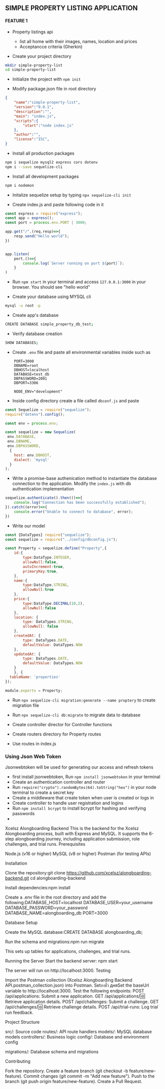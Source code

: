 ## SIMPLE PROPERTY LISTING APPLICATION

#### FEATURE 1
- Property listings api
    - list all home with their images, names, location and prices
    - Acceptancce criteria (Gherkin)


- Create your project directory 
```sh
mkdir simple-property-list
cd simple-property-list
```

- Initialize the project with `npm init`

- Modify package.json file in root directory
```json
{
    "name":"simple-property-list",
    "version":"0.0.1",
    "description":"",
    "main": "index.js",
    "scripts":{
        "start":"node index.js"
    },
    "author":"",
    "license":"ISC",
}
```
- Install all production packages
```sh
npm i sequelize mysql2 express cors dotenv
npm i --save sequelize-cli

```

- Install all development packages 
```sh
npm i nodemon
```

- Initalize sequelize setup by typing `npx sequelize-cli init`

- Create index.js and paste following code in it
```js
const express = require("express");
const app = express();
const port = process.env.PORT | 3000;

app.get("/",(req,resp)=>{
    resp.send("Hello world");
})


app.listen(
    port,()=>{
        console.log(`Server running on port ${port}`);
    }
)
```

- Run `npm start` in your terminal and access `127.0.0.1:3000` in your browser. You should see "hello world"

- Create your database using MYSQL cli
```sh
mysql -u root -p
```

- Create app's database
```sh
CREATE DATABASE simple_property_db_test;
```

- Verify database creation
```sh
SHOW DATABASES;
```
- Create `.env` file and paste all environmental variables inside such as
```env
    PORT=3000
    DBNAME=root
    DBHOST=localhost
    DATABASE=test_db
    DBPASSWORD=2001
    DBPORT=3306

    NODE_ENV="development"
``` 

- Inside config directory create a file called `dbconf.js` and paste
```js
const Sequelize = require("sequelize");
require("dotenv").config();

const env = process.env;

const sequelize = new Sequelize(
 env.DATABASE,
 env.DBNAME,
 env.DBPASSWORD,
  {
    host: env.DBHOST,
    dialect: 'mysql'
  }
);
```

- Write a promise-base authenication method to instantiate the database connection to the application. Modify the `index.js` with db authentication implementation
```js
sequelize.authenticate().then(()=>{
    console.log("Connection has been successfully established");
}).catch((error)=>{
    console.error("Unable to connect to database", error);
})
```

- Write our model
```js
const {DataTypes} require("sequelize");
const sequelize = require("../config/dbconfig.js");

const Property = sequelize.define("Property",{
    id:{
        type:DataType.INTEGER,
        allowNull:false,
        autoIncrement:true,
        primaryKey:true,
    },
    name:{
        type:DataType.STRING,
        allowNull:true
    },
    price:{
        type:DataType.DECIMAL(10,2),
        allowNull:false
    },
    location: {
        type: DataTypes.STRING,
        allowNull: false
    },
    createdAt: {
        type: DataTypes.DATE,
        defaultValue: DataTypes.NOW
    },
    updatedAt: {
        type: DataTypes.DATE,
        defaultValue: DataTypes.NOW
    }
    }, {
  tableName: 'properties'
});

module.exports = Property;
```

- Run `npx sequelize-cli migration:generate --name proptery`  to create migration file

- Run `npx sequelize-cli db:migrate` to migrate data to database

- Create controller director for Controller functions

- Create routers directory for Property routes

- Use routes in index.js


### Using Json Web Token
Jsonwebtoken will be used for generating our access and refresh tokens
- first install jsonwebtoken, Run `npm install jsonwebtoken` in your terminal
- Create an authentication controller and router
- Run `require("crypto").randomBytes(64).toString("hex")` in your node terminal to create a secret key
- Create a middleware that create token when user is created or logs in
- Create controller to handle user registration and logins
- Run `npm install bcrypt` to install bcrypt for hashing and verifying passwords
- 

Xcelsz Alongboarding Backend
This is the backend for the Xcelsz Alongboarding process, built with Express and MySQL. It supports the 6-step alongboarding journey, including application submission, role challenges, and trial runs.
Prerequisites

Node.js (v16 or higher)
MySQL (v8 or higher)
Postman (for testing APIs)

Installation

Clone the repository:git clone https://github.com/xcelsz/alongboarding-backend.git
cd alongboarding-backend


Install dependencies:npm install


Create a .env file in the root directory and add the following:DATABASE_HOST=localhost
DATABASE_USER=your_username
DATABASE_PASSWORD=your_password
DATABASE_NAME=alongboarding_db
PORT=3000



Database Setup

Create the MySQL database:CREATE DATABASE alongboarding_db;


Run the schema and migrations:npm run migrate

This sets up tables for applications, challenges, and trial runs.

Running the Server
Start the backend server:
npm start

The server will run on http://localhost:3000.
Testing

Import the Postman collection (Xcelsz Alongboarding Backend API.postman_collection.json) into Postman.
Setองชั่ว дняSet the baseUrl variable to http://localhost:3000.
Test the following endpoints:
POST /api/applications: Submit a new application.
GET /api/applications/:id: Retrieve application details.
POST /api/challenges: Submit a challenge.
GET /api/challenges/:id: Retrieve challenge details.
POST /api/trial-runs: Log trial run feedback.



Project Structure

src/: Source code
routes/: API route handlers
models/: MySQL database models
controllers/: Business logic
config/: Database and environment config


migrations/: Database schema and migrations

Contributing

Fork the repository.
Create a feature branch (git checkout -b feature/new-feature).
Commit changes (git commit -m "Add new feature").
Push to the branch (git push origin feature/new-feature).
Create a Pull Request.

